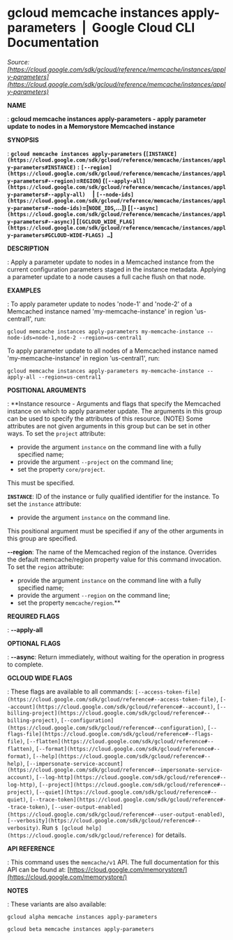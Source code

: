 # gcloud memcache instances apply-parameters  |  Google Cloud CLI Documentation

*Source: [https://cloud.google.com/sdk/gcloud/reference/memcache/instances/apply-parameters](https://cloud.google.com/sdk/gcloud/reference/memcache/instances/apply-parameters)*

**NAME**

: **gcloud memcache instances apply-parameters - apply parameter update to nodes in a Memorystore Memcached instance**

**SYNOPSIS**

: **`gcloud memcache instances apply-parameters` (`[INSTANCE](https://cloud.google.com/sdk/gcloud/reference/memcache/instances/apply-parameters#INSTANCE)` : `[--region](https://cloud.google.com/sdk/gcloud/reference/memcache/instances/apply-parameters#--region)`=`REGION`) (`[--apply-all](https://cloud.google.com/sdk/gcloud/reference/memcache/instances/apply-parameters#--apply-all)`     | `[--node-ids](https://cloud.google.com/sdk/gcloud/reference/memcache/instances/apply-parameters#--node-ids)`=[`NODE_IDS`,…]) [`[--async](https://cloud.google.com/sdk/gcloud/reference/memcache/instances/apply-parameters#--async)`] [`[GCLOUD_WIDE_FLAG](https://cloud.google.com/sdk/gcloud/reference/memcache/instances/apply-parameters#GCLOUD-WIDE-FLAGS) …`]**

**DESCRIPTION**

: Apply a parameter update to nodes in a Memcached instance from the current
configuration parameters staged in the instance metadata.
Applying a parameter update to a node causes a full cache flush on that node.

**EXAMPLES**

: To apply parameter update to nodes 'node-1' and 'node-2' of a Memcached instance
named 'my-memcache-instance' in region 'us-central1', run:

```
gcloud memcache instances apply-parameters my-memcache-instance --node-ids=node-1,node-2 --region=us-central1
```

To apply parameter update to all nodes of a Memcached instance named
'my-memcache-instance' in region 'us-central1', run:

```
gcloud memcache instances apply-parameters my-memcache-instance --apply-all --region=us-central1
```

**POSITIONAL ARGUMENTS**

: **Instance resource - Arguments and flags that specify the Memcached instance on
which to apply parameter update. The arguments in this group can be used to
specify the attributes of this resource. (NOTE) Some attributes are not given
arguments in this group but can be set in other ways.
To set the `project` attribute:

- provide the argument `instance` on the command line with a fully
specified name;
- provide the argument `--project` on the command line;
- set the property `core/project`.

This must be specified.

**`INSTANCE`**:
ID of the instance or fully qualified identifier for the instance.
To set the `instance` attribute:

- provide the argument `instance` on the command line.

This positional argument must be specified if any of the other arguments in this
group are specified.

**--region**:
The name of the Memcached region of the instance. Overrides the default
memcache/region property value for this command invocation.
To set the `region` attribute:

- provide the argument `instance` on the command line with a fully
specified name;
- provide the argument `--region` on the command line;
- set the property `memcache/region`.**

**REQUIRED FLAGS**

: **--apply-all**

**OPTIONAL FLAGS**

: **--async**:
Return immediately, without waiting for the operation in progress to complete.

**GCLOUD WIDE FLAGS**

: These flags are available to all commands: `[--access-token-file](https://cloud.google.com/sdk/gcloud/reference#--access-token-file)`,
`[--account](https://cloud.google.com/sdk/gcloud/reference#--account)`, `[--billing-project](https://cloud.google.com/sdk/gcloud/reference#--billing-project)`,
`[--configuration](https://cloud.google.com/sdk/gcloud/reference#--configuration)`,
`[--flags-file](https://cloud.google.com/sdk/gcloud/reference#--flags-file)`,
`[--flatten](https://cloud.google.com/sdk/gcloud/reference#--flatten)`, `[--format](https://cloud.google.com/sdk/gcloud/reference#--format)`, `[--help](https://cloud.google.com/sdk/gcloud/reference#--help)`, `[--impersonate-service-account](https://cloud.google.com/sdk/gcloud/reference#--impersonate-service-account)`,
`[--log-http](https://cloud.google.com/sdk/gcloud/reference#--log-http)`,
`[--project](https://cloud.google.com/sdk/gcloud/reference#--project)`, `[--quiet](https://cloud.google.com/sdk/gcloud/reference#--quiet)`, `[--trace-token](https://cloud.google.com/sdk/gcloud/reference#--trace-token)`, `[--user-output-enabled](https://cloud.google.com/sdk/gcloud/reference#--user-output-enabled)`,
`[--verbosity](https://cloud.google.com/sdk/gcloud/reference#--verbosity)`.
Run `$ [gcloud help](https://cloud.google.com/sdk/gcloud/reference)` for details.

**API REFERENCE**

: This command uses the `memcache/v1` API. The full documentation for
this API can be found at: [https://cloud.google.com/memorystore/](https://cloud.google.com/memorystore/)

**NOTES**

: These variants are also available:

```
gcloud alpha memcache instances apply-parameters
```

```
gcloud beta memcache instances apply-parameters
```